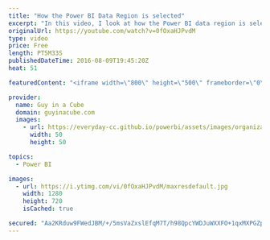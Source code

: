 ```yaml
---
title: "How the Power BI Data Region is selected"
excerpt: "In this video, I look at how the Power BI data region is selected. This is the what you see when you go to About Power BI and see \"Your data is stored in\". You should take care to make sure this is where the majority of users you are before anyone signs up for Office 365, Power BI or other Microsoft"
originalUrl: https://youtube.com/watch?v=0fOxaHJPvdM
type: video
price: Free
length: PT5M33S
publishedDateTime: 2016-08-09T19:45:20Z
heat: 51

featuredContent: "<iframe width=\"800\" height=\"500\" frameborder=\"0\" src=\"https://www.youtube.com/embed/0fOxaHJPvdM\" allow=\"accelerometer; autoplay; encrypted-media; gyroscope; picture-in-picture\" allowfullscreen></iframe>"

provider:
  name: Guy in a Cube
  domain: guyinacube.com
  images:
    - url: https://everyday-cc.github.io/powerbi/assets/images/organizations/guyinacube.com-50x50.jpg
      width: 50
      height: 50

topics:
  - Power BI

images:
  - url: https://i.ytimg.com/vi/0fOxaHJPvdM/maxresdefault.jpg
    width: 1280
    height: 720
    isCached: true

secured: "Aa2KRduw9FWedJBM/+/5msVaZxslEfqM7T/h98QpcYWDJuWXXFO+1qxMXPGZpj0xlQ4+j2W6M0qLpgpfNOg9BpSQuwvdYIRsW0OiU0joC7Ti6VO926Cj3vJf7JXXHnx2st5BTaGawK83BKbO7a8k6LuVUpAKSo4F/FQ1m10g2y0ZOFq1B+1G/OxF2QnPumIx3DEBlxxBkqWnCFnL+7vSCe+6Rgq1/Szl524LT/3fExOaTWwZJrfukLAZYIVYOO3ngF47kKwCfNXx+2penveNlAeJIqFSs4qm5Gqr8pLxy3+f/3XrKvcXKRn3lAMg68iRVPYP3bzBACGbvregczFrGn3tyY+CDys3d5UsEc1oe5dnPqjP3z5dVN8JhZh/qx4Uk2miJWDO1IAMWosDgkCqAv4LwSAkTj7yQQskWgoG1DE=;h0Gxhv0xg8stFVO5TnmfdA=="
---
```


